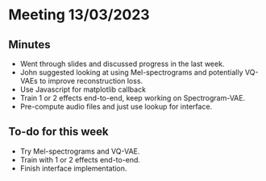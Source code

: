 # Meeting 13/03/2023

## Minutes
- Went through slides and discussed progress in the last week.
- John suggested looking at using Mel-spectrograms and potentially VQ-VAEs to improve reconstruction loss.
- Use Javascript for matplotlib callback
- Train 1 or 2 effects end-to-end, keep working on Spectrogram-VAE.
- Pre-compute audio files and just use lookup for interface.
  
## To-do for this week 
- Try Mel-spectrograms and VQ-VAE.
- Train with 1 or 2 effects end-to-end.
- Finish interface implementation.

